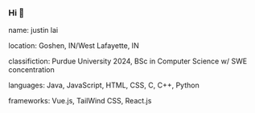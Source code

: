 ### Hi 👋

name: justin lai

location: Goshen, IN/West Lafayette, IN

classifiction: Purdue University 2024, BSc in Computer Science w/ SWE concentration
               
languages: Java, JavaScript, HTML, CSS, C, C++, Python

frameworks: Vue.js, TailWind CSS, React.js
